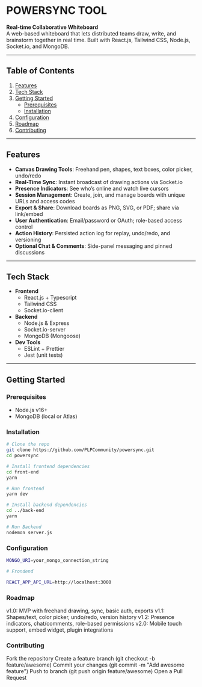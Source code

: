 # POWERSYNC TOOL

**Real-time Collaborative Whiteboard**  
A web-based whiteboard that lets distributed teams draw, write, and brainstorm together in real time. Built with React.js, Tailwind CSS, Node.js, Socket.io, and MongoDB.

---

## Table of Contents

1. [Features](#features)
2. [Tech Stack](#tech-stack)
3. [Getting Started](#getting-started)
   - [Prerequisites](#prerequisites)
   - [Installation](#installation)
4. [Configuration](#configuration)
5. [Roadmap](#roadmap)
6. [Contributing](#contributing)

---

## Features

- **Canvas Drawing Tools**: Freehand pen, shapes, text boxes, color picker, undo/redo
- **Real-Time Sync**: Instant broadcast of drawing actions via Socket.io
- **Presence Indicators**: See who’s online and watch live cursors
- **Session Management**: Create, join, and manage boards with unique URLs and access codes
- **Export & Share**: Download boards as PNG, SVG, or PDF; share via link/embed
- **User Authentication**: Email/password or OAuth; role-based access control
- **Action History**: Persisted action log for replay, undo/redo, and versioning
- **Optional Chat & Comments**: Side-panel messaging and pinned discussions

---

## Tech Stack

- **Frontend**
  - React.js + Typescript
  - Tailwind CSS
  - Socket.io-client
- **Backend**
  - Node.js & Express
  - Socket.io-server
  - MongoDB (Mongoose)
- **Dev Tools**
  - ESLint + Prettier
  - Jest (unit tests)

---

## Getting Started

### Prerequisites

- Node.js v16+
- MongoDB (local or Atlas)

### Installation

```bash
# Clone the repo
git clone https://github.com/PLPCommunity/powersync.git
cd powersync

# Install frontend dependencies
cd front-end
yarn

# Run frontend
yarn dev

# Install backend dependencies
cd ../back-end
yarn

# Run Backend
nodemon server.js


```

### Configuration

```bash
MONGO_URI=your_mongo_connection_string

# Frondend

REACT_APP_API_URL=http://localhost:3000
```

### Roadmap

v1.0: MVP with freehand drawing, sync, basic auth, exports
v1.1: Shapes/text, color picker, undo/redo, version history
v1.2: Presence indicators, chat/comments, role-based permissions
v2.0: Mobile touch support, embed widget, plugin integrations

### Contributing

Fork the repository
Create a feature branch (git checkout -b feature/awesome)
Commit your changes (git commit -m "Add awesome feature")
Push to branch (git push origin feature/awesome)
Open a Pull Request
